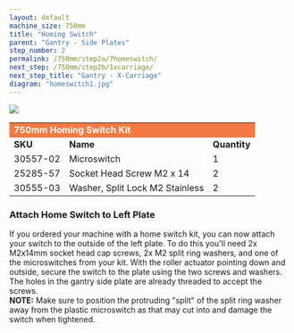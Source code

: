 ```yaml
---
layout: default
machine_size: 750mm
title: "Homing Switch"
parent: "Gantry - Side Plates"
step_number: 2
permalink: /750mm/step2a/7homeswitch/
next_step: /750mm/step2b/1xcarriage/
next_step_title: "Gantry - X-Carriage"
diagram: "homeswitch1.jpg"
---
```

<img src="../../step2/photo/jpfs_DSC2616.jpg">

<table>
  <tr>
    <td style="color:#fff;background: #F47B44" colspan="3">
      <b>750mm Homing Switch Kit</b>
    </td>
  </tr>
  <tr>
    <td>
      <b>SKU</b>
    </td>
    <td>
      <b>Name</b>
    </td>
    <td>
      <b>Quantity</b>
    </td>
  </tr>
  <tr>
    <td>
      30557-02
    </td>
    <td>
      Microswitch
    </td>
    <td>
      1
    </td>
  </tr>
  <tr>
    <td>
      25285-57
    </td>
    <td>
      Socket Head Screw M2 x 14
    </td>
    <td>
      2
    </td>
  </tr>
  <tr>
    <td>
      30555-03
    </td>
    <td>
      Washer, Split Lock M2 Stainless
    </td>
    <td>
      2
    </td>
  </tr>
</table>


<h3>Attach Home Switch to Left Plate</h3>
If you ordered your machine with a home switch kit, you can now attach your switch to the outside of the left plate. To do this you'll need 2x M2x14mm socket head cap screws, 2x M2 split ring washers, and one of the microswitches from your kit. With the roller actuator pointing down and outside, secure the switch to the plate using the two screws and washers. The holes in the gantry side plate are already threaded to accept the screws.

<div class="note"><strong>NOTE:</strong> Make sure to position the protruding "split" of the split ring washer away from the plastic microswitch as that may cut into and damage the switch when tightened.</div>
